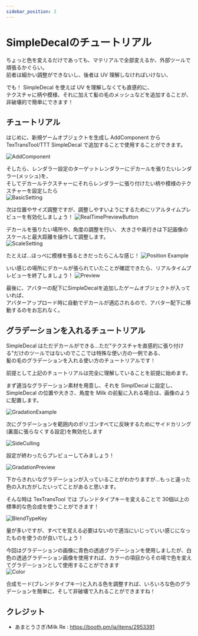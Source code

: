 ```yaml
---
sidebar_position: 2
---
```


# SimpleDecalのチュートリアル

ちょっと色を変えるだけであっても、マテリアルで全部変えるか、外部ツールで頑張るかぐらい。  
前者は細かい調整ができないし、後者は UV 理解しなければいけない、

でも！ SimpleDecal を使えば UV を理解しなくても直感的に、  
テクスチャに柄や模様、それに加えて髪の毛のメッシュなどを追加することが、非破壊的で簡単にできます！

## チュートリアル

はじめに、新規ゲームオブジェクトを生成し AddComponent から TexTransTool/TTT SimpleDecal で追加することで使用することができます。

![AddComponent](img/sd-AddComponent.png)

そしたら、レンダラー設定のターゲットレンダラーにデカールを張りたいレンダラー(メッシュ)を、  
そしてデカールテクスチャーにそれらレンダラーに張り付けたい柄や模様のテクスチャーを設定したら  
![BasicSetting](img/sd-BasicSetting.png)

次は位置やサイズ調整ですが、調整しやすいようにするためにリアルタイムプレビューを有効化しましょう！
![RealTimePreviewButton](img/sd-RealTimePreviewButton.png)

デカールを張りたい場所や、角度の調整を行い、 大きさや奥行きは下記画像のスケールと最大距離を操作して調整します。  
![ScaleSetting](img/sd-ScaleSetting.png)

たとえば...ほっぺに模様を張るときだったらこんな感じ！
![Position Example](img/sd-PotitionExample.png)

いい感じの場所にデカールが張られていたことが確認できたら、リアルタイムプレビューを終了しましょう！
![Preview](img/sd-Preview.png)

最後に、アバターの配下にSimpleDecalを追加したゲームオブジェクトが入っていれば、  
アバターアップロード時に自動でデカールが適応されるので、アバター配下に移動するのをお忘れなく。

## グラデーションを入れるチュートリアル

SimpleDecal はただデカールができる...ただ"テクスチャを直感的に張り付ける"だけのツールではないのでここでは特殊な使い方の一例である、  
髪の毛のグラデーションを入れる使い方のチュートリアルです！

前提として上記のチュートリアルは完全に理解していることを前提に始めます。

まず適当なグラデーション素材を用意し、それを SimplDecal に設定し、SimpleDecal の位置や大きさ、角度を Milk の前髪に入れる場合は、画像のように配置します。

![GradationExample](img/sd-GradationExample.png)

次にグラデーションを範囲内のポリゴンすべてに反映するためにサイドカリング(裏面に張らなくする設定)を無効化します

![SideCulling](img/sd-SideCulling.png)

設定が終わったらプレビューしてみましょう！

![GradationPreview](img/ad-GradationPreview.png)

下からきれいなグラデーションが入っていることがわかりますが...もっと違った色の入れ方がしたいってことがあると思います。

そんな時は TexTransTool では ブレンドタイプキーを変えることで 30個以上の標準的な色合成を使うことができます！

![BlendTypeKey](img/sd-BlendTypeKey.png)

量が多いですが、すべてを覚える必要はないので適当にいじっていい感じになったものを使うのが良いでしょう！

今回はグラデーションの画像に青色の透過グラデーションを使用しましたが、白色の透過グラデーション画像を使用すれば、カラーの項目からその場で色を変えてグラデーションとして使用することができます  
![Color](img/sd-Color.png)

合成モード(ブレンドタイプキー)と入れる色を調整すれば、いろいろな色のグラデーションを簡単に、そして非破壊で入れることができますね！

## クレジット

- あまとうさぎ/Milk Re : https://booth.pm/ja/items/2953391
